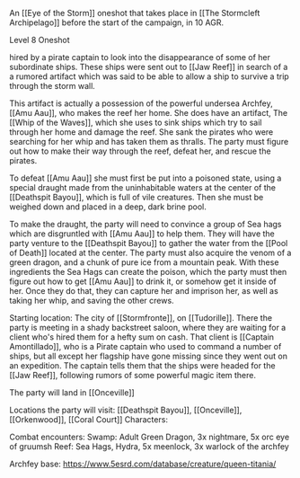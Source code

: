 An [[Eye of the Storm]] oneshot that takes place in [[The Stormcleft Archipelago]] before the start of the campaign, in 10 AGR.


Level 8 Oneshot

hired by a pirate captain to look into the disappearance of some of her subordinate ships. These ships were sent out to [[Jaw Reef]] in search of a a rumored artifact which was said to be able to allow a ship to survive a trip through the storm wall. 

This artifact is actually a possession of the powerful undersea Archfey, [[Amu Aau]], who makes the reef her home. She does have an artifact, The [[Whip of the Waves]], which she uses to sink ships which try to sail through her home and damage the reef. She sank the pirates who were searching for her whip and has taken them as thralls. The party must figure out how to make their way through the reef, defeat her, and rescue the pirates. 


To defeat [[Amu Aau]] she must first be put into a poisoned state, using a special draught made from the uninhabitable waters at the center of the [[Deathspit Bayou]], which is full of vile creatures. Then she must be weighed down and placed in a deep, dark brine pool. 

To make the draught, the party will need to convince a group of Sea hags which are disgruntled with [[Amu Aau]] to help them. They will have the party venture to the [[Deathspit Bayou]] to gather the water from the [[Pool of Death]] located at the center. The party must also acquire the venom of a green dragon, and a chunk of pure ice from a mountain peak. With these ingredients the Sea Hags can create the poison, which the party must then figure out how to get [[Amu Aau]] to drink it, or somehow get it inside of her. Once they do that, they can capture her and imprison her, as well as taking her whip, and saving the other crews. 

Starting location: The city of [[Stormfronte]], on [[Tudorille]]. There the party is meeting in a shady backstreet saloon, where they are waiting for a client who's hired them for a hefty sum on cash. That client is [[Captain Amontillado]], who is a Pirate captain who used to command a number of ships, but all except her flagship have gone missing since they went out on an expedition. The captain tells them that the ships were headed for the [[Jaw Reef]], following rumors of some powerful magic item there. 

The party will land in [[Onceville]]


Locations the party will visit: [[Deathspit Bayou]], [[Onceville]], [[Orkenwood]], [[Coral Court]]
Characters: 

Combat encounters: 
Swamp: Adult Green Dragon, 3x nightmare, 5x orc eye of gruumsh
Reef: Sea Hags, Hydra, 5x meenlock, 3x warlock of the archfey

Archfey base: https://www.5esrd.com/database/creature/queen-titania/